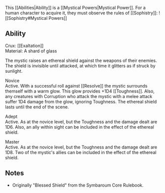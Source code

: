 This [[Abilities|Ability]] is a [[Mystical Powers|Mystical Power]]. For a human character to acquire it, they must observe the rules of [[Sophistry]]:
![[Sophistry#Mystical Powers]]
## Ability
Crux: [[Exaltation]]<br>Material: A shard of glass

The mystic raises an ethereal shield against the weapons of their enemies. The shield is invisible until attacked, at which time it glitters as if struck by sunlight.

Novice<br>Active. With a successful roll against [[Resolve]] the mystic surrounds themself with a warm glow. This glow provides +1D4 [[Toughness]]. Also, any creatures with Corruption who attack the mystic with a melee attack suffer 1D4 damage from the glow, ignoring Toughness. The ethereal shield lasts until the end of the scene.

Adept<br>Active. As at the novice level, but the Toughness and the damage dealt are 1D6. Also, an ally within sight can be included in the effect of the ethereal shield.

Master<br>Active. As at the novice level, but the Toughness and the damage dealt are 1D8. Two of the mystic's allies can be included in the effect of the ethereal shield.
## Notes
* Originally "Blessed Shield" from the Symbaroum Core Rulebook.